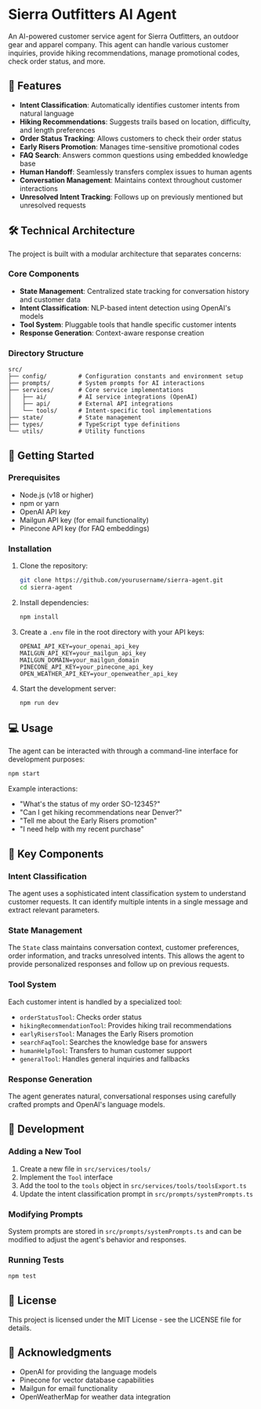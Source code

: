 # Sierra Outfitters AI Agent

An AI-powered customer service agent for Sierra Outfitters, an outdoor gear and apparel company. This agent can handle various customer inquiries, provide hiking recommendations, manage promotional codes, check order status, and more.

## 🌟 Features

- **Intent Classification**: Automatically identifies customer intents from natural language
- **Hiking Recommendations**: Suggests trails based on location, difficulty, and length preferences
- **Order Status Tracking**: Allows customers to check their order status
- **Early Risers Promotion**: Manages time-sensitive promotional codes
- **FAQ Search**: Answers common questions using embedded knowledge base
- **Human Handoff**: Seamlessly transfers complex issues to human agents
- **Conversation Management**: Maintains context throughout customer interactions
- **Unresolved Intent Tracking**: Follows up on previously mentioned but unresolved requests

## 🛠️ Technical Architecture

The project is built with a modular architecture that separates concerns:

### Core Components

- **State Management**: Centralized state tracking for conversation history and customer data
- **Intent Classification**: NLP-based intent detection using OpenAI's models
- **Tool System**: Pluggable tools that handle specific customer intents
- **Response Generation**: Context-aware response creation

### Directory Structure

```
src/
├── config/         # Configuration constants and environment setup
├── prompts/        # System prompts for AI interactions
├── services/       # Core service implementations
│   ├── ai/         # AI service integrations (OpenAI)
│   ├── api/        # External API integrations
│   └── tools/      # Intent-specific tool implementations
├── state/          # State management
├── types/          # TypeScript type definitions
└── utils/          # Utility functions
```

## 🚀 Getting Started

### Prerequisites

- Node.js (v18 or higher)
- npm or yarn
- OpenAI API key
- Mailgun API key (for email functionality)
- Pinecone API key (for FAQ embeddings)

### Installation

1. Clone the repository:
   ```bash
   git clone https://github.com/yourusername/sierra-agent.git
   cd sierra-agent
   ```

2. Install dependencies:
   ```bash
   npm install
   ```

3. Create a `.env` file in the root directory with your API keys:
   ```
   OPENAI_API_KEY=your_openai_api_key
   MAILGUN_API_KEY=your_mailgun_api_key
   MAILGUN_DOMAIN=your_mailgun_domain
   PINECONE_API_KEY=your_pinecone_api_key
   OPEN_WEATHER_API_KEY=your_openweather_api_key
   ```

4. Start the development server:
   ```bash
   npm run dev
   ```

## 💻 Usage

The agent can be interacted with through a command-line interface for development purposes:

```bash
npm start
```

Example interactions:

- "What's the status of my order SO-12345?"
- "Can I get hiking recommendations near Denver?"
- "Tell me about the Early Risers promotion"
- "I need help with my recent purchase"

## 🧩 Key Components

### Intent Classification

The agent uses a sophisticated intent classification system to understand customer requests. It can identify multiple intents in a single message and extract relevant parameters.

### State Management

The `State` class maintains conversation context, customer preferences, order information, and tracks unresolved intents. This allows the agent to provide personalized responses and follow up on previous requests.

### Tool System

Each customer intent is handled by a specialized tool:

- `orderStatusTool`: Checks order status
- `hikingRecommendationTool`: Provides hiking trail recommendations
- `earlyRisersTool`: Manages the Early Risers promotion
- `searchFaqTool`: Searches the knowledge base for answers
- `humanHelpTool`: Transfers to human customer support
- `generalTool`: Handles general inquiries and fallbacks

### Response Generation

The agent generates natural, conversational responses using carefully crafted prompts and OpenAI's language models.

## 🔧 Development

### Adding a New Tool

1. Create a new file in `src/services/tools/`
2. Implement the `Tool` interface
3. Add the tool to the `tools` object in `src/services/tools/toolsExport.ts`
4. Update the intent classification prompt in `src/prompts/systemPrompts.ts`

### Modifying Prompts

System prompts are stored in `src/prompts/systemPrompts.ts` and can be modified to adjust the agent's behavior and responses.

### Running Tests

```bash
npm test
```

## 📝 License

This project is licensed under the MIT License - see the LICENSE file for details.

## 🙏 Acknowledgments

- OpenAI for providing the language models
- Pinecone for vector database capabilities
- Mailgun for email functionality
- OpenWeatherMap for weather data integration
